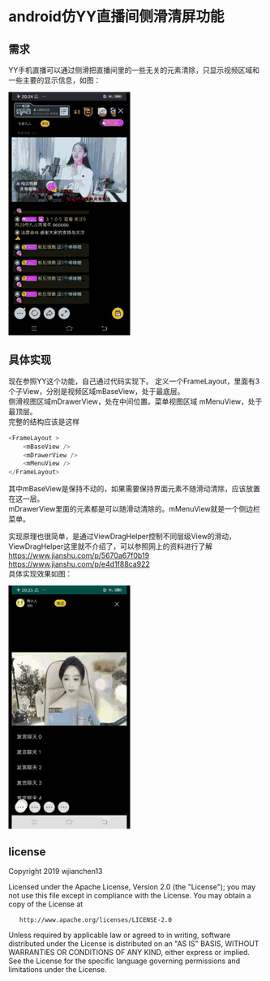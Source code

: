 # android仿YY直播间侧滑清屏功能
## 需求
YY手机直播可以通过侧滑把直播间里的一些无关的元素清除，只显示视频区域和一些主要的显示信息，如图：

![YY](./docs/images/YY.gif)

## 具体实现
现在参照YY这个功能，自己通过代码实现下。
定义一个FrameLayout，里面有3个子View，分别是视频区域mBaseView，处于最底层。<br>
侧滑视图区域mDrawerView，处在中间位置。菜单视图区域 mMenuView，处于最顶层。<br>
完整的结构应该是这样
```Java
<FrameLayout >
    <mBaseView />
    <mDrawerView />
    <mMenuView />
</FrameLayout>
```

其中mBaseView是保持不动的，如果需要保持界面元素不随滑动清除，应该放置在这一层。<br>
mDrawerView里面的元素都是可以随滑动清除的。mMenuView就是一个侧边栏菜单。

实现原理也很简单，是通过ViewDragHelper控制不同层级View的滑动，ViewDragHelper这里就不介绍了，可以参照网上的资料进行了解<br>
https://www.jianshu.com/p/5670a67f0b19<br>
https://www.jianshu.com/p/e4d1f88ca922<br>
具体实现效果如图：

![YY](./docs/images/demo.gif)

## license

   Copyright 2019 wjianchen13

   Licensed under the Apache License, Version 2.0 (the "License");
   you may not use this file except in compliance with the License.
   You may obtain a copy of the License at

       http://www.apache.org/licenses/LICENSE-2.0

   Unless required by applicable law or agreed to in writing, software
   distributed under the License is distributed on an "AS IS" BASIS,
   WITHOUT WARRANTIES OR CONDITIONS OF ANY KIND, either express or implied.
   See the License for the specific language governing permissions and
   limitations under the License.









